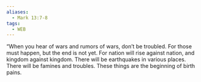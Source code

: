 ```yaml
---
aliases:
  - Mark 13:7-8
tags:
  - WEB
---
```

“When you hear of wars and rumors of wars, don’t be troubled. For those must happen, but the end is not yet. For nation will rise against nation, and kingdom against kingdom. There will be earthquakes in various places. There will be famines and troubles. These things are the beginning of birth pains.
